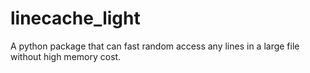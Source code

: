 # linecache_light
A python package that can fast random access any lines in a large file without high memory cost.
